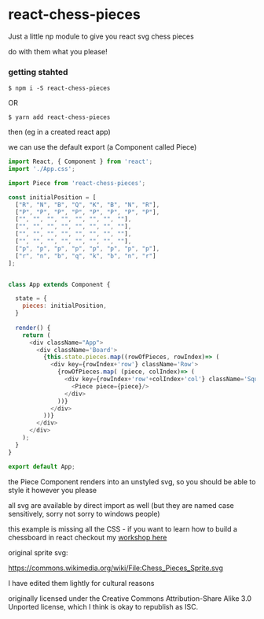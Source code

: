 # react-chess-pieces

Just a little np module to give you react svg chess pieces

do with them what you please!


### getting stahted

`$ npm i -S react-chess-pieces`

OR

`$ yarn add react-chess-pieces`

then (eg in a created react app)

we can use the default export (a Component called Piece)

```js
import React, { Component } from 'react';
import './App.css';

import Piece from 'react-chess-pieces';

const initialPosition = [
  ["R", "N", "B", "Q", "K", "B", "N", "R"],
  ["P", "P", "P", "P", "P", "P", "P", "P"],
  ["", "", "", "", "", "", "", ""],
  ["", "", "", "", "", "", "", ""],
  ["", "", "", "", "", "", "", ""],
  ["", "", "", "", "", "", "", ""],
  ["p", "p", "p", "p", "p", "p", "p", "p"],
  ["r", "n", "b", "q", "k", "b", "n", "r"]
];


class App extends Component {

  state = {
    pieces: initialPosition,
  }
  
  render() {
    return (
      <div className="App">
        <div className='Board'>
          {this.state.pieces.map((rowOfPieces, rowIndex)=> (
            <div key={rowIndex+'row'} className='Row'>
              {rowOfPieces.map( (piece, colIndex)=> (
                <div key={rowIndex+'row'+colIndex+'col'} className='Square'>
                  <Piece piece={piece}/>
                </div>
              ))}
            </div>
          ))}
        </div>
      </div>
    );
  }
}

export default App;
```


the Piece Component renders into an unstyled svg, so you should be able to style it however you please

all svg are available by direct import as well (but they are named case sensitively, sorry not sorry to windows people)

this example is missing all the CSS - if you want to learn how to build a chessboard in react checkout my [workshop here](https://github.com/nikfrank/chess-workshop)


original sprite svg:

https://commons.wikimedia.org/wiki/File:Chess_Pieces_Sprite.svg

I have edited them lightly for cultural reasons

originally licensed under the Creative Commons Attribution-Share Alike 3.0 Unported license, which I think is okay to republish as ISC. 
